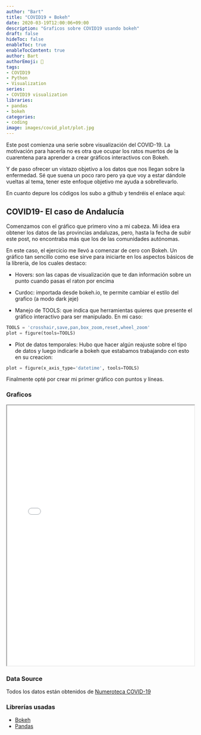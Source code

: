 ```yaml
---
author: "Bart"
title: "COVID19 + Bokeh"
date: 2020-03-19T12:00:06+09:00
description: "Graficos sobre COVID19 usando bokeh"
draft: false
hideToc: false
enableToc: true
enableTocContent: true
author: Bart
authorEmoji: 👻
tags: 
- COVID19
- Python
- Visualization
series:
- COVID19 visualization
libraries:
- pandas
- bokeh
categories:
- coding
image: images/covid_plot/plot.jpg
---
```

Este post comienza una serie sobre visualización del COVID-19. La motivación para hacerla no es otra que ocupar los ratos muertos de la cuarentena para aprender a crear gráficos interactivos con Bokeh.

Y de paso ofrecer un vistazo objetivo a los datos que nos llegan sobre la enfermedad. Sé que suena un poco raro pero ya que voy a estar dándole vueltas al tema, tener este enfoque objetivo me ayuda a sobrellevarlo. 

En cuanto depure los códigos los subo a github y tendréis el enlace aquí:

## COVID19- El caso de Andalucía

Comenzamos con el gráfico que primero vino a mi cabeza. Mi idea era obtener los datos de las provincias andaluzas, pero, hasta la fecha de subir este post, no encontraba más que los de las comunidades autónomas. 

En este caso, el ejercicio me llevó a comenzar de cero con Bokeh. Un gráfico tan sencillo como ese sirve para iniciarte en los aspectos básicos de la librería, de los cuales destaco:

- Hovers: son las capas de visualización que te dan información sobre un punto cuando pasas el raton por encima

- Curdoc: importada desde bokeh.io, te permite cambiar el estilo del grafico (a modo dark jeje)

- Manejo de TOOLS: que indica que herramientas quieres que presente el gráfico interactivo para ser manipulado. En mi caso:
``` python
TOOLS = 'crosshair,save,pan,box_zoom,reset,wheel_zoom'
plot = figure(tools=TOOLS)
```
- Plot de datos temporales: Hubo que hacer algún reajuste sobre el tipo de datos y luego indicarle a bokeh que estabamos trabajando con esto en su creacion: 
``` python
plot = figure(x_axis_type='datetime', tools=TOOLS)
```
Finalmente opté por crear mi primer gráfico con puntos y líneas. 

### Graficos
<iframe width="100%" height="700" src="/images/covid_plot/plot_andalucia(3).html">
</iframe>


### Data Source
Todos los datos están obtenidos de [Numeroteca COVID-19](https://code.montera34.com:4443/numeroteca/covid19)

### Librerías usadas
- [Bokeh](https://bokeh.org/)
- [Pandas](https://pandas.pydata.org/)

